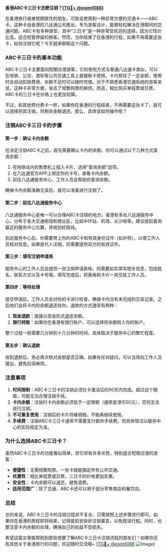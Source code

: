 **香港ABC卡三日卡怎麽注销？[[TG💪+ @esim1088](https://t.me/s/esim1088)]**

在香港旅行或者短期居住的朋友，可能会使用到一种非常方便的交通卡——ABC卡。这种卡由香港的八达通公司推出，专为游客设计，能够轻松解决在港期间的交通问题。ABC卡有多种类型，其中“三日卡”是一种非常受欢迎的选择，因为它性价比高，适合短暂停留的旅客。然而，当你结束了在香港的行程，如果不再需要这张卡，如何注销它呢？今天就来聊聊这个问题。

### ABC卡三日卡的基本功能

ABC卡三日卡主要面向短期访港游客，它的使用方式与普通八达通卡类似，可以在地铁、公交、渡轮等公共交通工具上直接刷卡使用。卡内预存了一定金额，使用时会自动扣除费用，余额不足时可以随时充值。对于不熟悉香港交通系统的游客来说，这种卡非常方便，省去了频繁购票的麻烦。而且，相比购买单程票或日票，ABC卡的三日卡在价格上也更加划算。

不过，和其他预付费卡一样，如果你在香港的行程结束，不再需要这张卡了，就可以选择将其注销，将剩余金额退还。那么，具体该如何操作呢？

### 注销ABC卡三日卡的步骤

#### 第一步：确认卡内余额
在决定注销ABC卡之前，首先需要确认卡内的余额。你可以通过以下几种方式查询余额：
1. 在地铁站内的售票机上插入卡片，选择“查询余额”选项。
2. 在八达通官方APP上绑定你的卡号，查看卡内余额。
3. 前往八达通服务中心，工作人员会帮助你查询余额。

确保卡内余额准确无误后，就可以准备进行注销了。

#### 第二步：前往八达通服务中心
八达通服务中心是唯一可以办理ABC卡注销的地方。香港有多处八达通服务中心，分布于各大交通枢纽和商业区，比如中环站、机场、尖沙咀等。建议提前查询最近的服务中心位置，并规划好路线。

到达服务中心后，你需要带上你的ABC卡和有效身份证件（如护照），以便工作人员核对信息。如果是代人注销，则需要提供双方的有效证件。

#### 第三步：填写注销申请表
服务中心的工作人员会提供一张注销申请表格，你需要如实填写相关信息，包括姓名、联系方式以及卡号等。填写完成后，将表格和卡片一并交给工作人员。

#### 第四步：等待处理
提交申请后，工作人员会对你的卡进行检查，确保卡内没有未完成的交易记录。之后他们会将卡内的余额退还给你。退款的方式通常有两种：
1. **现金退款**：直接以现金形式退还余额。
2. **银行转账**：如果你在香港有银行账户，可以选择将余额转入你的账户。

整个过程一般需要几分钟到十几分钟的时间，具体取决于服务中心的繁忙程度。

#### 第五步：确认退款
收到退款后，务必再次核对金额是否正确。如果有任何疑问，可以当场向工作人员提出，避免后续麻烦。

### 注意事项

1. **时间限制**：ABC卡三日卡的注销必须在卡激活后的90天内完成。超过这个期限，可能无法办理注销手续。
2. **卡内余额**：注销时卡内余额必须低于一定限额（通常是港币50元），否则无法进行注销。
3. **不可重复使用**：注销后的卡片将被销毁，不能再继续使用。
4. **手续费**：注销ABC卡三日卡通常不需要支付额外手续费，但具体情况以服务中心的实际规定为准。

### 为什么选择ABC卡三日卡？

虽然ABC卡三日卡的功能看似简单，但它却有许多优势，特别适合短期访港的游客：
- **便捷性**：无需频繁购票，一张卡就能搞定所有公共交通。
- **优惠性**：相比单程票或日票，三日卡的价格更加实惠。
- **安全性**：卡内余额可以退还，避免浪费。
- **适用范围广**：除了交通，ABC卡还可以用于部分零售商店和餐饮店。

### 总结

总的来说，ABC卡三日卡的注销过程并不复杂，只需按照上述步骤进行即可。如果你在香港的旅程即将结束，记得提前安排好注销事宜，以免耽误行程。同时，也要注意卡内余额的处理，确保自己的权益不受损失。

希望这篇文章能帮助到那些想要了解ABC卡三日卡注销流程的朋友们！如果你还有其他关于香港旅行的问题，欢迎随时交流哦~ [[TG💪+ @esim1088](https://t.me/s/esim1088) ![Image](https://i.postimg.cc/4NQfJmqS/Snipaste-2025-05-13-00-14-12.png)]